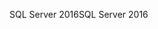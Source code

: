 <span data-ttu-id="7d62b-101">SQL Server 2016</span><span class="sxs-lookup"><span data-stu-id="7d62b-101">SQL Server 2016</span></span>